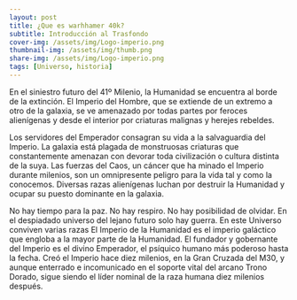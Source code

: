 ```yaml
---
layout: post
title: ¿Que es warhhamer 40k?
subtitle: Introducción al Trasfondo
cover-img: /assets/img/Logo-imperio.png
thumbnail-img: /assets/img/thumb.png
share-img: /assets/img/Logo-imperio.png
tags: [Universo, historia]
---
```

En el siniestro futuro del 41º Milenio, la Humanidad se encuentra al borde de la extinción. El Imperio del Hombre, que se extiende de un extremo a otro de la galaxia, se ve amenazado por todas partes por feroces alienígenas y desde el interior por criaturas malignas y herejes rebeldes.

Los servidores del Emperador consagran su vida a la salvaguardia del Imperio. La galaxia está plagada de monstruosas criaturas que constantemente amenazan con devorar toda civilización o cultura distinta de la suya. Las fuerzas del Caos, un cáncer que ha minado el Imperio durante milenios, son un omnipresente peligro para la vida tal y como la conocemos. Diversas razas alienígenas luchan por destruir la Humanidad y ocupar su puesto dominante en la galaxia.

No hay tiempo para la paz. No hay respiro. No hay posibilidad de olvidar. En el despiadado universo del lejano futuro solo hay guerra.
En este Universo conviven varias razas
El Imperio de la Humanidad es el imperio galáctico que engloba a la mayor parte de la Humanidad. El fundador y gobernante del Imperio es el divino Emperador, el psíquico humano más poderoso hasta la fecha. Creó el Imperio hace diez milenios, en la Gran Cruzada del M30, y aunque enterrado e incomunicado en el soporte vital del arcano Trono Dorado, sigue siendo el líder nominal de la raza humana diez milenios después.
